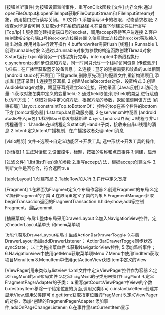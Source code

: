 [按钮监听事件]
为按钮设置监听事件，重写onClick函数
[文件]
内存文件:通过openFileOutput和openFileInput获取FileOutputStream和
FileInputStream对象，调用接口进行读写关闭。
SD文件:
1.添加读写sd卡的权限，动态请求权限;
2.检查sd卡是否可用
3.获取sd卡在系统的路径
4.在路径下创建文件进行读写
[Tcp/Ip]
1.服务器创建指定端口号的socket，调用accept等待客户端连接
2.客户端创建指定ip和端口号的socket连接服务器
3.使用建立连接后的socket获取输入输出对象,使用对象进行读写操作
4.bufferdwriter需要flush
[线程]
a.Runnable
1.创建runnable对象
2.通过以runnable对象为参数的构造函数创建Thread对象
3.start运行
b.join等待另一个线程执行完毕，interrupted中断线程执行
c.synchronized同步资源和方法，同一时间只允许一个线程访问资源
[传统蓝牙]
1.扫描：在广播里获取蓝牙设备信息；
2.连接：蓝牙的连接需要和设备的uuid相同
[android studio打开项目]
下载gradle,删除原先项目的配置文件,重新构建项目,添加库
[蓝牙录音]
1.连接蓝牙耳机;
2.创建MediaRecorder对象，设置格式
3.创建AudioManager对象，跟蓝牙耳机建立Sco连接，开始录音
[Java:反射]
a.访问变量:
1.获取对象在类中定义的变量field;
2.通过field取值;判断field的类型,进行赋值
b.访问方法：
1.获取对象中定义的方法，根据方法的参数，返回值调用该方法
[约束布局]
1.layout_constraintTop_toBottomOf：
控件的top在某个控件的bottom下方
[tomcat服务器]
1.startup.bat启动服务器;
2.在server.xml中配置<Context docBase="D:\web" path="/web"/>
[android studio导入jar包]
1.找到libs目录没有就新建
2.sync
[android界面]
UI线程与非UI线程通信：
1.handle:在ui线程定义static的Handle子类，接收来自非ui线程的消息
2.Intent:定义Intent广播机制，在广播接收者处理intent消息

[visio裁剪]
文件->选项->自定义功能区->开发工具;
选中形状->开发工具的操作;

[对话框]
1.生成对话框
2.设置控件，标题，按钮的名称和点击事件
3.创建，显示

[过滤文件]
1.list(listFiles)添加参数
2.重写accept方法，根据accept创建文件
3.判断文件是否符合，符合返回true

[tableLayout]
1.创建布局
2.TableRow加入行
3.在行中定义宽度

[Fragment]
1.在界面为Fragment定义个布局作容器
2.创建Fragment的布局
3.定义操作Fragment的子类
4.在界面里定义子类的对象
5.FragmentManager获取beginTransaction返回的FragmentTransaction
6.hide;show;add等控制Fragment，最后commit

[抽屉菜单]
布局:1.整体布局采用DrawerLayout
2.加入NavigationView控件，定义headerLayout菜单头
和menu菜单项

功能:1.获取DrawerLayout布局
2.生成ActionBarDrawerToggle
3.布局DrawerLayout添加addDrawerListener；
ActionBarDrawerToggle同步状态syncState；
以上为拖出菜单栏
4.获取NavigationView控件;
5.添加监听事件；
6.NavigationView中使用getMenu获取菜单项Menu
7.Menu中使用findItem获取项目MenuItem
8.MenuItem中使用getActionView获取Item中定义的View

[ViewPager]用来类似与listview
1.xml文件中定义ViewPager控件作为容器
2.定义FragMent的xml布局文件
3.定义FragMent的子类用来操作FragMent
4.定义FragmentPagerAdapter的子类：
a.重写getCount:ViewPager中View的个数
b.destroyItem:移除一个给定位置的页面,调用父类即可
c.instantiateItem:创建并显示View,调用父类即可
d.getItem:获取指定位置的FragMent
5.定义ViewPager的对象，添加4创建的FragmentPagerAdapter
添加事件,addOnPageChangeListener;
6.在事件里setCurrentItem显示
